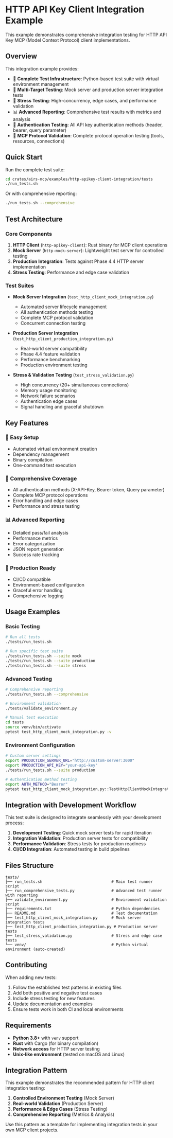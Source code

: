 # HTTP API Key Client Integration Example

This example demonstrates comprehensive integration testing for HTTP API Key MCP (Model Context Protocol) client implementations.

## Overview

This integration example provides:

- 🔧 **Complete Test Infrastructure**: Python-based test suite with virtual environment management
- 🎯 **Multi-Target Testing**: Mock server and production server integration tests  
- 🚀 **Stress Testing**: High-concurrency, edge cases, and performance validation
- 📊 **Advanced Reporting**: Comprehensive test results with metrics and analysis
- 🔐 **Authentication Testing**: All API key authentication methods (header, bearer, query parameter)
- 🔄 **MCP Protocol Validation**: Complete protocol operation testing (tools, resources, connections)

## Quick Start

Run the complete test suite:

```bash
cd crates/airs-mcp/examples/http-apikey-client-integration/tests
./run_tests.sh
```

Or with comprehensive reporting:

```bash
./run_tests.sh --comprehensive
```

## Test Architecture

### Core Components

1. **HTTP Client** (`http-apikey-client`): Rust binary for MCP client operations
2. **Mock Server** (`http-mock-server`): Lightweight test server for controlled testing
3. **Production Integration**: Tests against Phase 4.4 HTTP server implementation
4. **Stress Testing**: Performance and edge case validation

### Test Suites

- **Mock Server Integration** (`test_http_client_mock_integration.py`)
  - Automated server lifecycle management
  - All authentication methods testing
  - Complete MCP protocol validation
  - Concurrent connection testing

- **Production Server Integration** (`test_http_client_production_integration.py`)
  - Real-world server compatibility
  - Phase 4.4 feature validation
  - Performance benchmarking
  - Production environment testing

- **Stress & Validation Testing** (`test_stress_validation.py`)
  - High concurrency (20+ simultaneous connections)
  - Memory usage monitoring
  - Network failure scenarios
  - Authentication edge cases
  - Signal handling and graceful shutdown

## Key Features

### 🔧 Easy Setup
- Automated virtual environment creation
- Dependency management
- Binary compilation
- One-command test execution

### 🎯 Comprehensive Coverage
- All authentication methods (X-API-Key, Bearer token, Query parameter)
- Complete MCP protocol operations
- Error handling and edge cases
- Performance and stress testing

### 📊 Advanced Reporting
- Detailed pass/fail analysis
- Performance metrics
- Error categorization
- JSON report generation
- Success rate tracking

### 🚀 Production Ready
- CI/CD compatible
- Environment-based configuration
- Graceful error handling
- Comprehensive logging

## Usage Examples

### Basic Testing
```bash
# Run all tests
./tests/run_tests.sh

# Run specific test suite
./tests/run_tests.sh --suite mock
./tests/run_tests.sh --suite production
./tests/run_tests.sh --suite stress
```

### Advanced Testing
```bash
# Comprehensive reporting
./tests/run_tests.sh --comprehensive

# Environment validation
./tests/validate_environment.py

# Manual test execution
cd tests
source venv/bin/activate
pytest test_http_client_mock_integration.py -v
```

### Environment Configuration
```bash
# Custom server settings
export PRODUCTION_SERVER_URL="http://custom-server:3000"
export PRODUCTION_API_KEY="your-api-key"
./tests/run_tests.sh --suite production

# Authentication method testing
export AUTH_METHOD="Bearer"
pytest test_http_client_mock_integration.py::TestHttpClientMockIntegration::test_client_test_connection_bearer -v
```

## Integration with Development Workflow

This test suite is designed to integrate seamlessly with your development process:

1. **Development Testing**: Quick mock server tests for rapid iteration
2. **Integration Validation**: Production server tests for compatibility
3. **Performance Validation**: Stress tests for production readiness
4. **CI/CD Integration**: Automated testing in build pipelines

## Files Structure

```
tests/
├── run_tests.sh                              # Main test runner script
├── run_comprehensive_tests.py                # Advanced test runner with reporting
├── validate_environment.py                   # Environment validation script
├── requirements.txt                          # Python dependencies
├── README.md                                 # Test documentation
├── test_http_client_mock_integration.py      # Mock server integration tests
├── test_http_client_production_integration.py # Production server tests
├── test_stress_validation.py                 # Stress and edge case tests
└── venv/                                     # Python virtual environment (auto-created)
```

## Contributing

When adding new tests:

1. Follow the established test patterns in existing files
2. Add both positive and negative test cases
3. Include stress testing for new features
4. Update documentation and examples
5. Ensure tests work in both CI and local environments

## Requirements

- **Python 3.8+** with `venv` support
- **Rust** with Cargo (for binary compilation)
- **Network access** for HTTP server testing
- **Unix-like environment** (tested on macOS and Linux)

## Integration Pattern

This example demonstrates the recommended pattern for HTTP client integration testing:

1. **Controlled Environment Testing** (Mock Server)
2. **Real-world Validation** (Production Server)  
3. **Performance & Edge Cases** (Stress Testing)
4. **Comprehensive Reporting** (Metrics & Analysis)

Use this pattern as a template for implementing integration tests in your own MCP client projects.